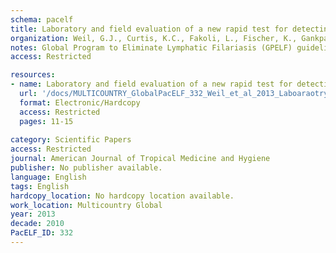```yaml
---
schema: pacelf
title: Laboratory and field evaluation of a new rapid test for detecting wuchereria bancrofti antigen in human blood
organization: Weil, G.J., Curtis, K.C., Fakoli, L., Fischer, K., Gankpala, L., Lammie, P.J., Majewski, A.C., Pelletreau, S., Won, K.Y., Bolay, F.K., Fischer, P.U.
notes: Global Program to Eliminate Lymphatic Filariasis (GPELF) guidelines call for using filarial antigen testing to identify endemic areas that require mass drug administration (MDA) and for post-MDA surveillance. We compared a new filarial antigen test (the Alere Filariasis Test Strip) with the reference BinaxNOW Filariasis card test that has been used by the GPELF for more than 10 years. Laboratory testing of 227 archived serum or plasma samples showed that the two tests had similar high rates of sensitivity and specificity and < 99% agreement. However, the test strip detected 26.5% more people with filarial antigenemia (124/503 versus 98/503) and had better test result stability than the card test in a field study conducted in a filariasis-endemic area in Liberia. Based on its increased sensitivity and other practical advantages, we believe that the test strip represents a major step forward that will be welcomed by the GPELF and the filariasis research community.
access: Restricted

resources:
- name: Laboratory and field evaluation of a new rapid test for detecting wuchereria bancrofti antigen in human blood
  url: '/docs/MULTICOUNTRY_GlobalPacELF_332_Weil_et_al_2013_Laboaraotry_and_field_evaluation_of_a_new_rapid_test_(Alere_rapid_test_strip).txt'
  format: Electronic/Hardcopy
  access: Restricted
  pages: 11-15
 
category: Scientific Papers
access: Restricted
journal: American Journal of Tropical Medicine and Hygiene
publisher: No publisher available. 
language: English 
tags: English 
hardcopy_location: No hardcopy location available.
work_location: Multicountry Global
year: 2013
decade: 2010
PacELF_ID: 332
---
```

